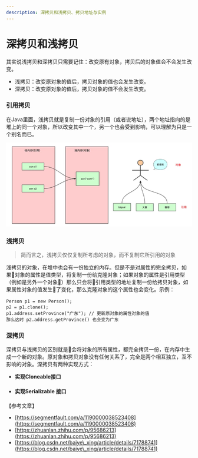 ```yaml
---
description: 深拷贝和浅拷贝、拷贝地址与实例
---
```


# 深拷贝和浅拷贝

其实说浅拷贝和深拷贝只需要记住：改变原有对象，拷贝后的对象值会不会发生改变。

* 浅拷贝：改变原对象的值后，拷贝对象的值也会发生改变。
* 深拷贝：改变原对象的值后，拷贝对象的值不会发生改变。

### 引用拷贝

在Java里面，浅拷贝就是复制一份对象的引用（或者说地址），两个地址指向的是堆上的同一个对象，所以改变其中一个，另一个也会受到影响，可以理解为只是一个别名而已。

![](<../../../.gitbook/assets/image (12).png>)

### 浅拷贝

> 简而言之，浅拷贝仅仅复制所考虑的对象，而不复制它所引用的对象

浅拷贝的对象，在堆中也会有一份独立的内存。但是不是对属性的完全拷贝，如果对象的属性是值类型，将复制一份给克隆对象；如果对象的属性是引用类型（例如是另外一个对象）那么只会将引用类型的地址复制一份给拷贝对象，如果属性对象的值发生了变化，那么克隆对象的这个属性也会变化。示例：

```
Person p1 = new Person();
p2 = p1.clone();
p1.address.setProvince("广东"); // 更新原对象的属性对象的值
那么这时 p2.address.getProvince() 也会变为广东
```

### 深拷贝

深拷贝与浅拷贝的区别就是会将对象的所有属性，都完全拷贝一份，在内存中生成一个新的对象。原对象和拷贝对象没有任何关系了，完全是两个相互独立，互不影响的对象。深拷贝有两种实现方式：

* **实现Cloneable接口**
* #### **实现Serializable 接口**





【参考文章】

* [https://segmentfault.com/a/1190000038523408](https://segmentfault.com/a/1190000038523408)
* [https://zhuanlan.zhihu.com/p/95686213](https://zhuanlan.zhihu.com/p/95686213)
* [https://blog.csdn.net/baiye\_xing/article/details/71788741](https://blog.csdn.net/baiye\_xing/article/details/71788741)
